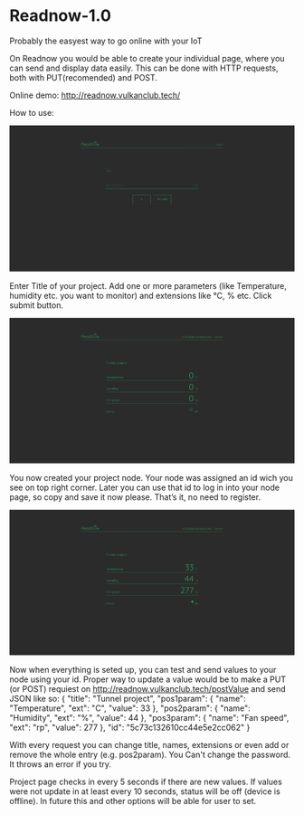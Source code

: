 # Readnow-1.0
Probably the easyest way to go online with your IoT

On Readnow you would be able to create your individual page, where you can send and display data easily. This can be done with HTTP requests, both with PUT(recomended) and POST.

Online demo: http://readnow.vulkanclub.tech/

How to use:

![](screenshots/Screenshot_mainpage_Readnow.png)

Enter Title of your project. Add one or more parameters (like Temperature, humidity etc. you want to monitor) and extensions like °C, % etc. Click submit button.


![](screenshots/Screenshot_nodeview_Readnow.png)

You now created your project node. Your node was assigned an id wich you see on top right corner. Later you can use that id to log in into your node page, so copy and save it now please.
That’s it, no need to register.


![](screenshots/Screenshot_node_with_value_Readnow.png)

Now when everything is seted up, you can test and send values to your node using your id.
Proper way to update a value would be to make a PUT (or POST) requiest on http://readnow.vulkanclub.tech/postValue and send JSON like so:
{
    "title": "Tunnel project",
    "pos1param": {
        "name": "Temperature",
        "ext": "C",
        "value": 33
     },
     "pos2param": {
        "name": "Humidity",
        "ext": "%",
        "value": 44
     },
     "pos3param": {
        "name": "Fan speed",
        "ext": "rp",
        "value": 277
     },
     "id": "5c73c132610cc44e5e2cc062"
}

With every request you can change title, names, extensions or even add or remove the whole entry (e.g. pos2param).
You Can't change the password. It throws an error if you try.

Project page checks in every 5 seconds if there are new values.
If values were not update in at least every 10 seconds, status will be off (device is offline). In future this and other options will be able for user to set.
